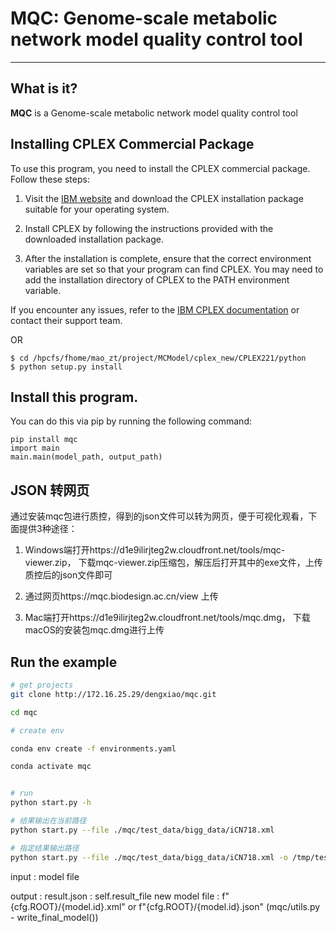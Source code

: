# MQC: Genome-scale metabolic network model quality control tool

-----------------

## What is it?

**MQC** is a Genome-scale metabolic network model quality control tool

## Installing CPLEX Commercial Package

To use this program, you need to install the CPLEX commercial package. Follow these steps:

1. Visit the [IBM website](https://www.ibm.com/analytics/cplex-optimizer) and download the CPLEX installation package suitable for your operating system.

2. Install CPLEX by following the instructions provided with the downloaded installation package.

3. After the installation is complete, ensure that the correct environment variables are set so that your program can find CPLEX. You may need to add the installation directory of CPLEX to the PATH environment variable.


If you encounter any issues, refer to the [IBM CPLEX documentation](https://www.ibm.com/support/knowledgecenter/SSSA5P_12.10.0/COS_KC_home.html) or contact their support team.

OR 

```
$ cd /hpcfs/fhome/mao_zt/project/MCModel/cplex_new/CPLEX221/python  
$ python setup.py install
```
## Install this program. 

You can do this via pip by running the following command:

   ```
   pip install mqc
   import main 
   main.main(model_path, output_path)
   ```
## JSON 转网页

通过安装mqc包进行质控，得到的json文件可以转为网页，便于可视化观看，下面提供3种途径：

1. Windows端打开https://d1e9ilirjteg2w.cloudfront.net/tools/mqc-viewer.zip， 下载mqc-viewer.zip压缩包，解压后打开其中的exe文件，上传质控后的json文件即可

2. 通过网页https://mqc.biodesign.ac.cn/view 上传

3. Mac端打开https://d1e9ilirjteg2w.cloudfront.net/tools/mqc.dmg， 下载macOS的安装包mqc.dmg进行上传

## Run the example

```sh
# get projects
git clone http://172.16.25.29/dengxiao/mqc.git

cd mqc

# create env

conda env create -f environments.yaml

conda activate mqc


# run
python start.py -h

# 结果输出在当前路径
python start.py --file ./mqc/test_data/bigg_data/iCN718.xml 

# 指定结果输出路径
python start.py --file ./mqc/test_data/bigg_data/iCN718.xml -o /tmp/test1
```

input : model file

output : 
    result.json :  self.result_file
    new model file : f"{cfg.ROOT}/{model.id}.xml" or f"{cfg.ROOT}/{model.id}.json" (mqc/utils.py - write_final_model())


